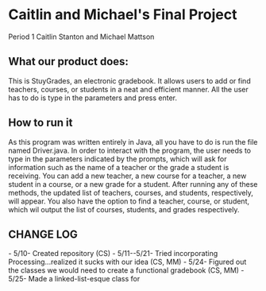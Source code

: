 <h1>Caitlin and Michael's Final Project</h1>
Period 1
Caitlin Stanton and Michael Mattson

<h2>What our product does:</h2>
This is StuyGrades, an electronic gradebook. It allows users to add or find teachers, courses, or students in a neat and efficient manner. All the user has to do is type in the parameters and press enter.

<h2>How to run it</h2>
As this program was written entirely in Java, all you have to do is run the file named Driver.java. In order to interact with the program, the user needs to type in the parameters indicated by the prompts, which will ask for information such as the name of a teacher or the grade a student is receiving.
You can add a new teacher, a new course for a teacher, a new student in a course, or a new grade for a student. After running any of these methods, the updated list of teachers, courses, and students, respectively, will appear.
You also have the option to find a teacher, course, or student, which wil output the list of courses, students, and grades respectively.

<h2>CHANGE LOG</h2>
- 5/10- Created repository (CS)
- 5/11--5/21- Tried incorporating Processing...realized it sucks with our idea (CS, MM)
- 5/24- Figured out the classes we would need to create a functional gradebook (CS, MM)
- 5/25- Made a linked-list-esque class for 
